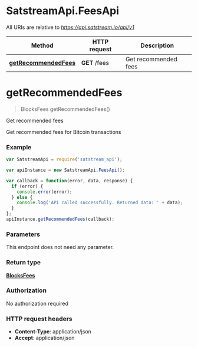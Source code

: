 # SatstreamApi.FeesApi

All URIs are relative to *https://api.satstream.io/api/v1*

Method | HTTP request | Description
------------- | ------------- | -------------
[**getRecommendedFees**](FeesApi.md#getRecommendedFees) | **GET** /fees | Get recommended fees


<a name="getRecommendedFees"></a>
# **getRecommendedFees**
> BlocksFees getRecommendedFees()

Get recommended fees

Get recommended fees for Bitcoin transactions

### Example
```javascript
var SatstreamApi = require('satstream_api');

var apiInstance = new SatstreamApi.FeesApi();

var callback = function(error, data, response) {
  if (error) {
    console.error(error);
  } else {
    console.log('API called successfully. Returned data: ' + data);
  }
};
apiInstance.getRecommendedFees(callback);
```

### Parameters
This endpoint does not need any parameter.

### Return type

[**BlocksFees**](BlocksFees.md)

### Authorization

No authorization required

### HTTP request headers

 - **Content-Type**: application/json
 - **Accept**: application/json

